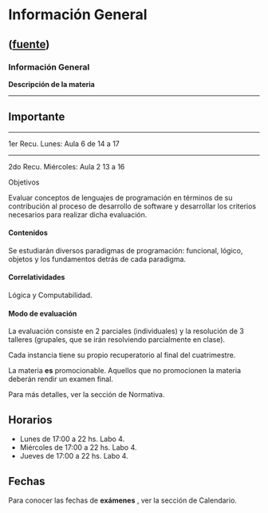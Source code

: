 # Información General
([fuente](https://campus.exactas.uba.ar/course/view.php?id=1059))
---
### Información General

 **Descripción de la materia**

****

##  Importante

****

1er Recu. Lunes: Aula 6 de 14 a 17

****

2do Recu. Miércoles: Aula 2 13 a 16

Objetivos

Evaluar conceptos de lenguajes de programación en términos de su contribución
al proceso de desarrollo de software y desarrollar los criterios necesarios
para realizar dicha evaluación.

#### Contenidos

Se estudiarán diversos paradigmas de programación: funcional, lógico, objetos
y los fundamentos detrás de cada paradigma.

#### Correlatividades

Lógica y Computabilidad.

#### Modo de evaluación

La evaluación consiste en 2 parciales (individuales) y la resolución de 3
talleres (grupales, que se irán resolviendo parcialmente en clase).

Cada instancia tiene su propio recuperatorio al final del cuatrimestre.

La materia **es** promocionable. Aquellos que no promocionen la materia
deberán rendir un examen final.

Para más detalles, ver la sección de Normativa.

## Horarios

  - Lunes de 17:00 a 22 hs. Labo 4.
  - Miércoles de 17:00 a 22 hs. Labo 4.
  - Jueves de 17:00 a 22 hs. Labo 4.

## Fechas

Para conocer las fechas de **exámenes** , ver la sección de Calendario.


